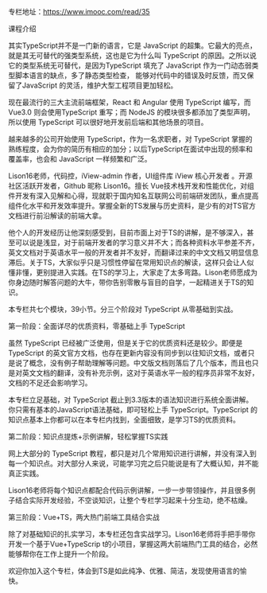 专栏地址：https://www.imooc.com/read/35

课程介绍

其实TypeScript并不是一门新的语言，它是 JavaScript 的超集。它最大的亮点，就是其无可替代的强类型系统，这也是它为什么叫 TypeScript 的原因。之所以说它的类型系统无可替代，是因为TypeScript 填充了 JavaScript 作为一门动态弱类型脚本语言的缺点，多了静态类型检查， 能够对代码中的错误及时反馈，而又保留了JavaScript 的灵活，维护大型工程项目更加轻松。

现在最流行的三大主流前端框架，React 和 Angular 使用 TypeScript 编写，而 Vue3.0 则会使用TypeScript 重写；而 NodeJS 的模块很多都添加了类型声明，所以使用 TypeScript 可以很好地开发前后端和其他场景的项目。

越来越多的公司开始使用 TypeScript，作为一名求职者，对 TypeScript 掌握的熟练程度，会为你的简历有相应的加分；以后TypeScript在面试中出现的频率和覆盖率，也会和 JavaScript 一样频繁和广泛。

Lison16老师，代码控，iView-admin 作者，UI组件库 iView 核心开发者 。开源社区活跃开发者，Github 昵称 Lison16。擅长 Vue技术栈开发和性能优化，对组件开发有深入见解和心得，现就职于国内知名互联网公司前端研发团队，重点提高组件化水平和开发效率提升。掌握全新的TS发展与历史资料，是少有的对TS官方文档进行前沿解读的前端大拿。

他个人的开发经历让他深刻感受到，目前市面上对于TS的讲解，是不够深入，甚至可以说是浅显，对于前端开发者的学习意义并不大；而各种资料水平参差不齐，英文文档对于英语水平一般的开发者并不友好，而翻译过来的中文文档又明显信息滞后。关于TS，大家似乎只是习惯性停留在常用知识点的解读，这样只会让人似懂非懂，更别提进入实践。在TS的学习上，大家走了太多弯路。Lison老师愿成为你身边随时解答问题的大牛，带你告别零散与盲目的自学，一起精进关于TS的知识。

本专栏共七个模块，39小节。分三个阶段对 TypeScript 从零基础到实战。

第一阶段：全面详尽的优质资料，零基础上手 TypeScript

虽然 TypeScript 已经被广泛使用，但是关于它的优质资料还是较少。即便是 TypeScript 的英文官方文档，也存在更新内容没有同步到以往知识文档，或者只是说了概念，没有例子帮助理解等问题。中文版文档则落后了几个版本，而且也只是对英文文档的翻译，没有补充示例，这对于英语水平一般的程序员非常不友好，文档的不足还会影响学习。

本专栏立足基础，对 TypeScript 截止到3.3版本的语法知识进行系统全面讲解。你只需有基本的JavaScript语法基础，即可轻松上手 TypeScript。TypeScript 的知识点基本上你都可以在本专栏内找到，全面细致，是学习TS的优质资料。

第二阶段：知识点提炼+示例讲解，轻松掌握TS实践

网上大部分的 TypeScript 教程，都只是对几个常用知识进行讲解，并没有深入到每一个知识点。对大部分人来说，可能学习完之后只能说是有了大概认知，并不能真正实践。

Lison16老师将每个知识点都配合代码示例讲解，一步一步带领操作，并且很多例子结合实际开发经验，不空谈知识，让整个专栏学习起来十分生动，绝不枯燥。

第三阶段：Vue+TS，两大热门前端工具结合实战

除了对基础知识的扎实学习，本专栏还包含实战学习。Lison16老师将手把手带你开发一个基于Vue+TypeScrip t的小项目，掌握这两大前端热门工具的结合，必然能够帮你在工作上提升一个阶段。

欢迎你加入这个专栏，体会到TS是如此纯净、优雅、简洁，发现使用语言的愉快。
